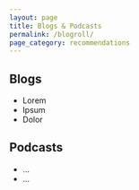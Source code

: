 ```yaml
---
layout: page
title: Blogs & Podcasts
permalink: /blogroll/
page_category: recommendations
---
```


## Blogs

* Lorem
* Ipsum
* Dolor

## Podcasts

* ...
* ...
